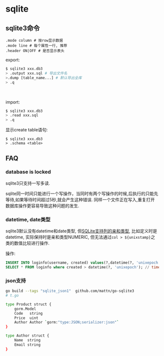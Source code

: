 # sqlite

## sqlite3命令
```
.mode column # 按row显示数据
.mode line # 每个属性一行, 推荐
.header ON|OFF # 是否显示表头
```

export:
```sh
$ sqlite3 xxx.db3
> .output xxx.sql # 导出文件名
>.dump [table_name...] # 默认导出全库
> .q
```
　　

import:
```sh
$ sqlite3 xxx.db3
> .read xxx.sql
> .q
```

显示create table语句:
```
$ sqlite3 xxx.db3
> .schema <table>
```

## FAQ
### database is locked
sqlite3只支持一写多读.

sqlite同一时间只能进行一个写操作，当同时有两个写操作的时候,后执行的只能先等待,如果等待时间超过5秒,就会产生这种错误. 同样一个文件正在写入,重复打开数据库操作更容易导致这种问题的发生.

### datetime, date类型
sqlite3默认没有datetime和date类型, 但[SQLite支持列的亲和类型](https://www.runoob.com/sqlite/sqlite-data-types.html), 比如定义时是datetime, 实际保持时是亲和类型NUMERIC, 但无法通过`col > ${unixstamp}`之类的数值比较进行操作.

操作:
```sql
INSERT INTO loginfo(username, created) values(?,datetime(?, 'unixepoch')) // "xxx", time.Now().Unix()
SELECT * FROM loginfo where created > datetime(?, 'unixepoch'); // time.Now().Unix()
```

### json支持
```bash
go build --tags "sqlite_json1"  github.com/mattn/go-sqlite3
# t.go

type Product struct {
	gorm.Model
	Code   string
	Price  uint
	Author Author `gorm:"type:JSON;serializer:json"`
}

type Author struct {
	Name  string
	Email string
}
```